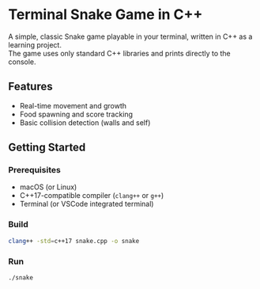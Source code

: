 # Terminal Snake Game in C++

A simple, classic Snake game playable in your terminal, written in C++ as a learning project.  
The game uses only standard C++ libraries and prints directly to the console.

## Features

- Real-time movement and growth
- Food spawning and score tracking
- Basic collision detection (walls and self)

## Getting Started

### Prerequisites

- macOS (or Linux)
- C++17-compatible compiler (`clang++` or `g++`)
- Terminal (or VSCode integrated terminal)

### Build

```bash
clang++ -std=c++17 snake.cpp -o snake
```

### Run

```bash
./snake
```
